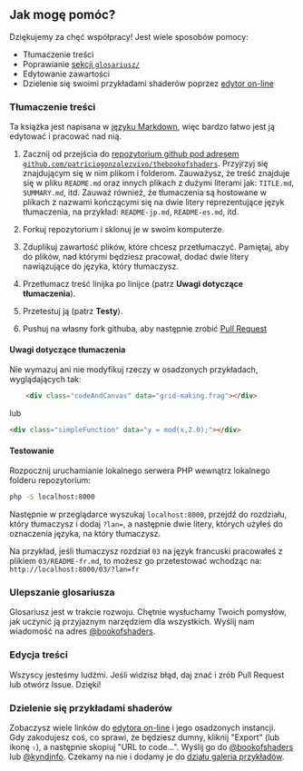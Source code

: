 ## Jak mogę pomóc?

Dziękujemy za chęć współpracy! Jest wiele sposobów pomocy:

- Tłumaczenie treści
- Poprawianie [sekcji ```glosariusz/```](https://github.com/patriciogonzalezvivo/thebookofshaders/tree/master/glossary)
- Edytowanie zawartości
- Dzielenie się swoimi przykładami shaderów poprzez [edytor on-line](http://editor.thebookofshaders.com/)

<!-- ## How can I collaborate with this book?

Thanks for being willing to collaborate! There are plenty of ways you can:

- Translating content
- Improving the [```glossary/``` section](https://github.com/patriciogonzalezvivo/thebookofshaders/tree/master/glossary)
- Editing content
- Sharing your shaders examples through [the on-line editor](http://editor.thebookofshaders.com/) to -->

### Tłumaczenie treści

Ta książka jest napisana w [języku Markdown](https://daringfireball.net/projects/markdown/syntax), więc bardzo łatwo jest ją edytować i pracować nad nią.

1. Zacznij od przejścia do [repozytorium github pod adresem ``github.com/patriciogonzalezvivo/thebookofshaders``](https://github.com/patriciogonzalezvivo/thebookofshaders). Przyjrzyj się znajdującym się w nim plikom i folderom. Zauważysz, że treść znajduje się w pliku ``README.md`` oraz innych plikach z dużymi literami jak: ``TITLE.md``, ``SUMMARY.md``, itd. Zauważ również, że tłumaczenia są hostowane w plikach z nazwami kończącymi się na dwie litery reprezentujące język tłumaczenia, na przykład: ``README-jp.md``, ``README-es.md``, itd.

<!-- ### Translating content

This book is written in [Markdown language](https://daringfireball.net/projects/markdown/syntax) so it's very easy to edit and work on it.

1. Start by going to [github's repository at ```github.com/patriciogonzalezvivo/thebookofshaders```](https://github.com/patriciogonzalezvivo/thebookofshaders). Take a look at the files and folders inside it. You will note that the content is in the ```README.md``` and other files with capital letters like: ```TITLE.md```, ```SUMMARY.md```, etc. Also note that translations are hosted in files with names ending in two letters referencing the language they are for, ex.: ```README-jp.md```, ```README-es.md```, etc. -->

2. Forkuj repozytorium i sklonuj je w swoim komputerze.

3. Zduplikuj zawartość plików, które chcesz przetłumaczyć. Pamiętaj, aby do plików, nad którymi będziesz pracował, dodać dwie litery nawiązujące do języka, który tłumaczysz.

4. Przetłumacz treść linijka po linijce (patrz **Uwagi dotyczące tłumaczenia**).

5. Przetestuj ją (patrz **Testy**).

6. Pushuj na własny fork githuba, aby następnie zrobić [Pull Request](https://help.github.com/articles/using-pull-requests/)

<!-- 2. Fork the repository and clone it in your computer.

3. Duplicate the content of the files want to translate. Remember to add to the two letters that makes reference to the language you are translating to the files you will work on.

4. Translate the content line by line (see **Translation notes**).

5. Test it (see **Testing**).

6. Push to your own github fork to then make a [Pull Request](https://help.github.com/articles/using-pull-requests/) -->

#### Uwagi dotyczące tłumaczenia

Nie wymazuj ani nie modyfikuj rzeczy w osadzonych przykładach, wyglądających tak:

<!-- #### Translating notes

Do not erase or modify things the embedded examples, that looks like this: -->

```html
    <div class="codeAndCanvas" data="grid-making.frag"></div>
```

lub

```html
<div class="simpleFunction" data="y = mod(x,2.0);"></div>
```

#### Testowanie

Rozpocznij uruchamianie lokalnego serwera PHP wewnątrz lokalnego folderu repozytorium:

<!-- #### Testing

Start running a local PHP server inside the local repository folder: -->

```bash
php -S localhost:8000
```

Następnie w przeglądarce wyszukaj ``localhost:8000``, przejdź do rozdziału, który tłumaczysz i dodaj ``?lan=``, a następnie dwie litery, których użyłeś do oznaczenia języka, na który tłumaczysz.

Na przykład, jeśli tłumaczysz rozdział ``03`` na język francuski pracowałeś z plikiem ``03/README-fr.md``, to możesz go przetestować wchodząc na: ``http://localhost:8000/03/?lan=fr``

<!-- Then in your browser search for ```localhost:8000``` go to the chapter you are translating and add ```?lan=``` followed by the two letters you used to mark the language you are translating to.

For example, if you are translating the chapter ```03``` to french you had been working with the file ```03/README-fr.md``` and you can test it by going to: ```http://localhost:8000/03/?lan=fr``` -->

### Ulepszanie glosariusza

Glosariusz jest w trakcie rozwoju. Chętnie wysłuchamy Twoich pomysłów, jak uczynić ją przyjaznym narzędziem dla wszystkich. Wyślij nam wiadomość na adres [@bookofshaders](https://twitter.com/bookofshaders).

### Edycja treści

Wszyscy jesteśmy ludźmi. Jeśli widzisz błąd, daj znać i zrób Pull Request lub otwórz Issue. Dzięki!

<!-- ### Improving the glossary section

This section is under development. We are happy to listen to your ideas on how to make it a friendly tool for all. Send us a message to [@bookofshaders](https://twitter.com/bookofshaders).

### Editing content

We are all humans. If you see something say something and make a Pull Request or open an issue. Thanks! -->

### Dzielenie się przykładami shaderów

Zobaczysz wiele linków do [edytora on-line](http://editor.thebookofshaders.com/) i jego osadzonych instancji.  
Gdy zakodujesz coś, co sprawi, że będziesz dumny, kliknij "Export" (lub ikonę ``⇪``), a następnie skopiuj "URL to code...". Wyślij go do [@bookofshaders](https://twitter.com/bookofshaders) lub [@kyndinfo](https://twitter.com/kyndinfo). Czekamy na nie i dodamy je do [działu galeria przykładów](https://thebookofshaders.com/examples/).

<!-- ### Sharing your shaders examples

You will see a lot of links to [the on-line editor](http://editor.thebookofshaders.com/) and embedded instances of it.  
Once you code something that makes you proud, click the "Export" (or the ```⇪``` icon) and then copy the "URL to code...". Send it to [@bookofshaders](https://twitter.com/bookofshaders) or [@kyndinfo](https://twitter.com/kyndinfo). We are looking forward to see it and add it to [the example gallery section](https://thebookofshaders.com/examples/). -->
